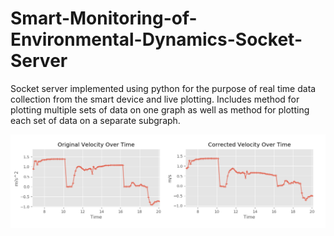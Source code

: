 # Smart-Monitoring-of-Environmental-Dynamics-Socket-Server
Socket server implemented using python for the purpose of real time data collection from the smart device and live plotting. Includes 
method for plotting multiple sets of data on one graph as well as method for plotting each set of data on a separate subgraph. 

![Sample Plot](/images/sample.png)
